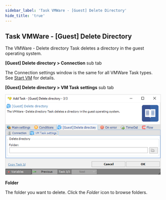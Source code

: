 ```yaml
---
sidebar_label: 'Task VMWare - [Guest] Delete Directory'
hide_title: 'true'
---
```


## Task VMWare - [Guest] Delete Directory

The VMWare - Delete directory Task deletes a directory in the guest operating system.
 
**[Guest] Delete directory > Connection** sub tab

The Connection settings window is the same for all VMWare Task types. See [Start VM](start-vm) for details.
 
**[Guest] Delete directory > VM Task settings** sub tab

![](../../../../../static/img/taskvmwareguestdeletedirectorysettings.png)

**Folder**

The folder you want to delete. Click the *Folder* icon to browse folders.